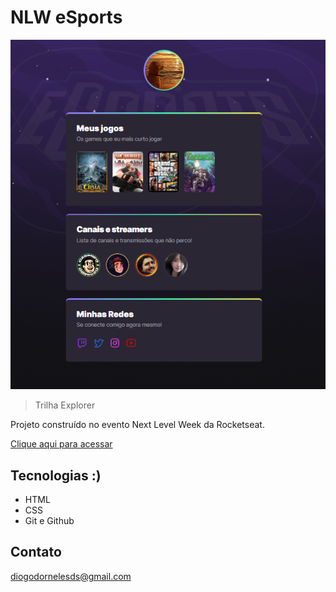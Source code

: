 # NLW eSports

![preview](./assets/preview.png)

> Trilha Explorer

Projeto construído no evento Next Level Week da Rocketseat.

[Clique aqui para acessar](https://diogoiron7.github.io/nlw-esports-explorer/)

## Tecnologias :)
- HTML
- CSS
- Git e Github


## Contato

diogodornelesds@gmail.com
